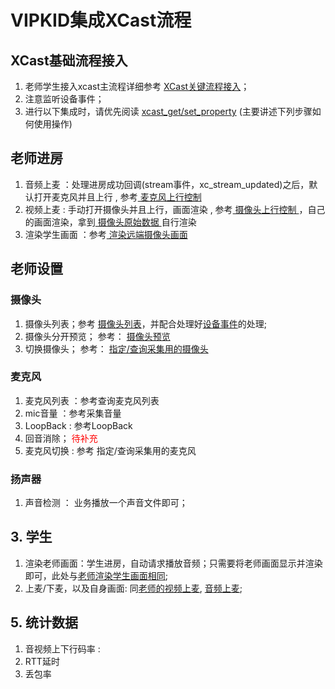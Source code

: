 
# VIPKID集成XCast流程

## XCast基础流程接入

1. 老师学生接入xcast主流程详细参考 <a href = "xcast_flow.md">XCast关键流程接入</a>；
2. 注意监听<a name="xcast_flow.md?#xcast_handle_event_deviceeventcallback">设备事件</a>；
3. 进行以下集成时，请优先阅读 <a href="xcast_normal.md?#xcast_get_set_property">xcast\_get/set_property</a> (主要讲述下列步骤如何使用操作)

## 老师进房
1.  <a name="teacher_audio_out">音频上麦</a> ：<a name="xcast_flow.md?#xcast_handle_event_streameventcallback">处理进房成功回调(stream事件，xc\_stream\_updated)</a>之后，默认打开麦克风并且上行 , 参考<a href="xcast_normal.md?#xcast_device_oper_camera_videoout"> 麦克风上行控制 </a>
2. <a name="teacher_video_out">视频上麦</a> : 手动打开摄像头并且上行，画面渲染 , 参考<a href="xcast_normal.md?#xcast_device_oper_camera_videoout"> 摄像头上行控制 </a>，自己的画面渲染，拿到<a href="xcast_normal.md?#xcast_device_oper_camera_rawdata"> 摄像头原始数据 </a>自行渲染
3. <a name="render_student_video">渲染学生画面</a> ：参考<a href="xcast_normal.md?#xcast_device_remote_camera_preview"> 渲染远端摄像头画面 </a>

## 老师设置
### 摄像头
1. 摄像头列表；参考 <a href="xcast_normal.md?#xcast_device_cameralist">摄像头列表</a>，并配合处理好<a href="xcast_flow.md?#xcast_handle_event_deviceeventcallback">设备事件</a>的处理;
2. 摄像头分开预览； 参考： <a href="xcast_normal.md?#xcast_device_oper_camera_preview"> 摄像头预览 </a>
3. 切换摄像头； 参考： <a href="xcast_normal.md?#xcast_device_oper_camera_preview"> 指定/查询采集用的摄像头</a>

### 麦克风
1. 麦克风列表 ：参考<a name="xcast_normal.md?#xcast_device_mic_list">查询麦克风列表</a>
2. mic音量 ：参考<a name="xcast_normal.md?#xcast_device_mic_volume">采集音量</a>
3. LoopBack : 参考<a name="xcast_normal.md?#xcast_device_mic_loopback">LoopBack</a>
4. 回音消除； <font color='red'> 待补充 </font>
5. 麦克风切换 : 参考 <a name="xcast_normal.md?#xcast_device_oper_camera_preview"> 指定/查询采集用的麦克风</a>

### 扬声器
1. 声音检测 ： 业务播放一个声音文件即可；


## 3. 学生
1. 渲染老师画面：学生进房，自动请求播放音频；只需要将老师画面显示并渲染即可，此处与<a href="#render_student_video">老师渲染学生画面相同</a>;
2. 上麦/下麦，以及自身画面: 同<a href="#teacher_video_out">老师的视频上麦</a>, <a href="#teacher_audio_out">音频上麦</a>;

## 5. 统计数据 
1. 音视频上下行码率 : 
2. RTT延时
3. 丢包率